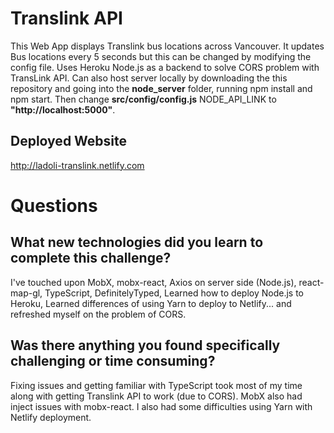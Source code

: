 # Translink API

This Web App displays Translink bus locations across Vancouver. It updates Bus locations every 5 seconds but this can be changed by modifying the config file. Uses Heroku Node.js as a backend to solve CORS problem with TransLink API. Can also host server locally by downloading the this repository and going into the **node_server** folder, running npm install and npm start. Then change **src/config/config.js** NODE_API_LINK to **"http://localhost:5000"**.

## Deployed Website
http://ladoli-translink.netlify.com

# Questions
## What new technologies did you learn to complete this challenge?
I've touched upon MobX, mobx-react, Axios on server side (Node.js), react-map-gl, TypeScript, DefinitelyTyped, Learned how to deploy Node.js to Heroku, Learned differences of using Yarn to deploy to Netlify... and refreshed myself on the problem of CORS.

## Was there anything you found specifically challenging or time consuming?
Fixing issues and getting familiar with TypeScript took most of my time along with getting Translink API to work (due to CORS). MobX also had inject issues with mobx-react. I also had some difficulties using Yarn with Netlify deployment.

